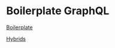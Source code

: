 
Boilerplate GraphQL
===================

[Boilerplate](https://github.com/mattdamon108/go-graphql-api-boilerplate)

[Hybrids](https://www.npmjs.com/package/@apollo-elements/hybrids)
